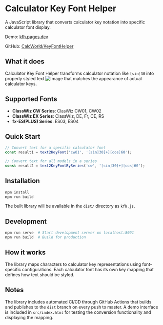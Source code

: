 # Calculator Key Font Helper

A JavaScript library that converts calculator key notation into specific calculator font display.

Demo: [kfh.pages.dev](https://kfh.pages.dev)

GitHub: [CalcWorld/KeyFontHelper](https://github.com/CalcWorld/KeyFontHelper)

## What it does

Calculator Key Font Helper transforms calculator notation like `[sin]30` into properly styled text ![Image](https://github.com/user-attachments/assets/8339dbb6-950a-4d49-b834-0ba08045c7fc) that matches the appearance of actual calculator keys.

## Supported Fonts

- **ClassWiz CW Series**: ClasWiz CW01, CW02
- **ClassWiz EX Series**: ClassWiz, DE, Fr, CE, RS
- **fx-ES(PLUS) Series**: ES03, ES04

## Quick Start

```javascript
// Convert text for a specific calculator font
const result1 = text2KeyFont('cw01', '[sin]30[+][cos]60');

// Convert text for all models in a series
const result2 = text2KeyFontBySeries('cw', '[sin]30[+][cos]60');
```

## Installation

```bash
npm install
npm run build
```

The built library will be available in the `dist/` directory as `kfh.js`.

## Development

```bash
npm run serve  # Start development server on localhost:8091
npm run build  # Build for production
```

## How it works

The library maps characters to calculator key representations using font-specific configurations. Each calculator font has its own key mapping that defines how text should be styled.

## Notes

The library includes automated CI/CD through GitHub Actions that builds and publishes to the `dist` branch on every push to master. A demo interface is included in `src/index.html` for testing the conversion functionality and displaying the mapping.
